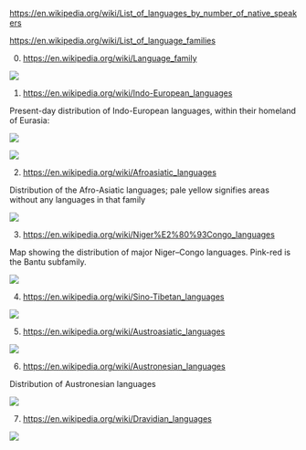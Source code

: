 https://en.wikipedia.org/wiki/List_of_languages_by_number_of_native_speakers

https://en.wikipedia.org/wiki/List_of_language_families


0) https://en.wikipedia.org/wiki/Language_family

![](https://upload.wikimedia.org/wikipedia/commons/b/b7/Primary_Human_Languages_Improved_Version.png)



1) https://en.wikipedia.org/wiki/Indo-European_languages


Present-day distribution of Indo-European languages, within their homeland of Eurasia:

![](https://upload.wikimedia.org/wikipedia/commons/e/eb/Indo-European_branches_map.svg)


![](https://upload.wikimedia.org/wikipedia/commons/8/80/Indo-European-speaking_world.png)


2) https://en.wikipedia.org/wiki/Afroasiatic_languages


Distribution of the Afro-Asiatic languages; pale yellow signifies areas without any languages in that family

![](https://upload.wikimedia.org/wikipedia/commons/2/24/Hamito-Semitic_languages.jpg)



3) https://en.wikipedia.org/wiki/Niger%E2%80%93Congo_languages

Map showing the distribution of major Niger–Congo languages. Pink-red is the Bantu subfamily.

![](https://upload.wikimedia.org/wikipedia/commons/d/db/Map_of_the_Niger%E2%80%93Congo_languages.svg)


4) https://en.wikipedia.org/wiki/Sino-Tibetan_languages

![](https://upload.wikimedia.org/wikipedia/commons/0/0f/Major_Sino-Tibetan_groups.png)


5) https://en.wikipedia.org/wiki/Austroasiatic_languages

![](https://upload.wikimedia.org/wikipedia/commons/8/8e/Austroasiatic-en.svg)


6) https://en.wikipedia.org/wiki/Austronesian_languages

Distribution of Austronesian languages

![](https://upload.wikimedia.org/wikipedia/commons/f/f0/Austroneske_jazyky.jpg)


7) https://en.wikipedia.org/wiki/Dravidian_languages


![](https://upload.wikimedia.org/wikipedia/commons/d/d3/Dravidian_subgroups.png)


